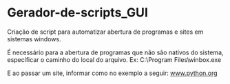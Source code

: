 # Gerador-de-scripts_GUI
Criação de script para automatizar abertura de programas e sites em sistemas windows.

É necessário para a abertura de programas que não são nativos do sistema, específicar o caminho do local do arquivo. Ex: C:\Program Files\winbox.exe

E ao passar um site, informar como no exemplo a seguir: www.python.org
